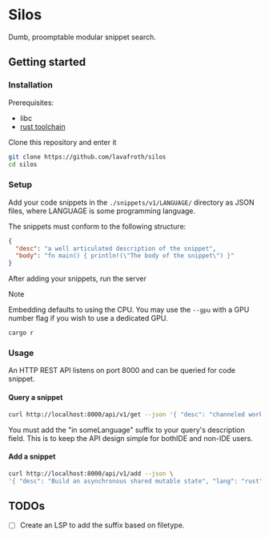 # Silos

Dumb, proomptable modular snippet search.

## Getting started

### Installation

Prerequisites:

- libc
- [rust toolchain](https://rustup.rs)

Clone this repository and enter it

``` sh
git clone https://github.com/lavafroth/silos
cd silos
```

### Setup

Add your code snippets in the `./snippets/v1/LANGUAGE/` directory as JSON files, where LANGUAGE is some programming language.

The snippets must conform to the following structure:

``` json
{
  "desc": "a well articulated description of the snippet",
  "body": "fn main() { println!(\"The body of the snippet\") }"
}
```

After adding your snippets, run the server

> [!NOTE]
>
> Embedding defaults to using the CPU. You may use the `--gpu` with a GPU number flag if you wish to use a dedicated GPU.

```
cargo r
```

### Usage

An HTTP REST API listens on port 8000 and can be queried for code snippet.

#### Query a snippet

``` sh
curl http://localhost:8000/api/v1/get --json '{ "desc": "channeled worker in go" }'
```

You must add the "in someLanguage" suffix to your query's description field. This is to keep the API design simple for bothIDE and non-IDE users.

#### Add a snippet

``` sh
curl http://localhost:8000/api/v1/add --json \
'{ "desc": "Build an asynchronous shared mutable state", "lang": "rust", "body": "let object = Arc::new(Mutex::new(old));" }'
```

## TODOs

- [ ] Create an LSP to add the suffix based on filetype.

